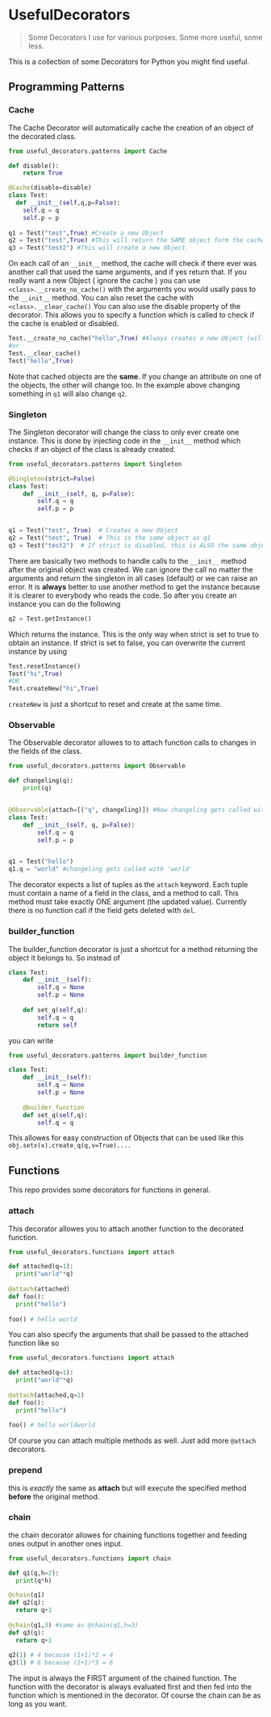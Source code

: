 # UsefulDecorators
> Some Decorators I use for various purposes. Some more useful, some less.

This is a collection of some Decorators for Python you might find useful.

## Programming Patterns

### Cache
The Cache Decorator will automatically cache the creation of an object of the decorated class. 
```py
from useful_decorators.patterns import Cache

def disable():
    return True

@Cache(disable=disable)
class Test:
  def __init__(self,q,p=False):
    self.q = q
    self.p = p
 
q1 = Test("test",True) #Create a new Object
q2 = Test("test",True) #This will return the SAME object form the cache
q3 = Test("test2") #This will create a new Object.
```

On each call of an `__init__` method, 
the cache will check if there ever was another call that used the same arguments, and if yes return that. If you really want a new Object ( ignore the cache )
you can use `<class>.__create_no_cache()` with the arguments you would usally pass to the `__init__` method. You can also reset the cache with `<class>.__clear_cache()`
You can also use the disable property of the decorator. This allows you to specify a function which is called to check if the cache is enabled or disabled.
```py
Test.__create_no_cache("hello",True) #Always creates a new Object (will not be added to the cache)
#or
Test.__clear_cache()
Test("hello",True)
```
Note that cached objects are the __same__. If you change an attribute on one of the objects, the other will change too. In the example above changing
something in `q1` will also change `q2`. 
### Singleton
The Singleton decorator will change the class to only ever create one instance. This is done by injecting code in the `__init__` method which checks if an 
object of the class is already created. 
```py
from useful_decorators.patterns import Singleton

@Singleton(strict=False)
class Test:
    def __init__(self, q, p=False):
        self.q = q
        self.p = p


q1 = Test("test", True)  # Creates a new Object
q2 = Test("test", True)  # This is the same object as q1
q3 = Test("test2")  # If strict is disabled, this is ALSO the same objects as q1
```
There are basically two methods to handle calls to the `__init__` method after the original object was created. We can ignore the call no matter the arguments 
and return the singleton in all cases (default) or we can raise an error. 
It is __always__ better to use another method to get the instance because it is clearer to everybody who reads the code. So after you create an instance you can do the following
```py
q2 = Test.getInstance()
```
Which returns the instance. This is the only way when strict is set to true to obtain an instance. If strict is set to false, you can overwrite the current instance by using
```py
Test.resetInstance()
Test("hi",True)
#OR
Test.createNew("hi",True)
```
`createNew` is just a shortcut to reset and create at the same time.
### Observable
The Observable decorator allowes to to attach function calls to changes in the fields of the class.
```py
from useful_decorators.patterns import Observable

def changeling(q):
    print(q)


@Observable(attach=[("q", changeling)]) #Now changeling gets called with the new value everytime a new value is assigned to the field named 'q'
class Test:
    def __init__(self, q, p=False):
        self.q = q
        self.p = p


q1 = Test("hello")
q1.q = "world" #changeling gets called with 'world'
```
The decorator expects a list of tuples as the `attach` keyword. Each tuple must contain a name of a field in the class, and a method to call. 
This method must take exactly ONE argument (the updated value).
Currently there is no function call if the field gets deleted with `del`.
### builder_function
The builder_function decorator is just a shortcut for a method returning the object it belongs to. So instead of
```py
class Test:
    def __init__(self):
        self.q = None
        self.p = None
        
    def set_q(self,q):
        self.q = q
        return self
```
you can write
```py
from useful_decorators.patterns import builder_function

class Test:
    def __init__(self):
        self.q = None
        self.p = None
        
    @builder_function    
    def set_q(self,q):
        self.q = q
```
This allowes for easy construction of Objects that can be used like this `obj.setx(x).create_q(q,v=True)....`
## Functions
This repo provides some decorators for functions in general.
### attach
This decorator allowes you to attach another function to the decorated function.
```py
from useful_decorators.functions import attach

def attached(q=1):
  print("world"*q)
 
@attach(attached)
def foo():
  print("hello")
 
foo() # hello world
```
You can also specify the arguments that shall be passed to the attached function like so
```py
from useful_decorators.functions import attach

def attached(q=1):
  print("world"*q)
 
@attach(attached,q=2)
def foo():
  print("hello")
 
foo() # hello worldworld
```
Of course you can attach multiple methods as well. Just add more `@attach` decorators.
### prepend
this is _exactly_ the same as __attach__ but will execute the specified method __before__ the original method.
### chain
the chain decorator allowes for chaining functions together and feeding ones output in another ones input. 
```py
from useful_decorators.functions import chain

def q1(q,h=2):
  print(q*h)

@chain(q1)
def q2(q):
  return q+1
  
@chain(q1,3) #same as @chain(q1,h=3)
def q3(q):
  return q+1
  
q2(1) # 4 because (1+1)*2 = 4
q3(1) # 6 because (1+1)*3 = 6
```
The input is always the FIRST argument of the chained function. The function with the decorator is always evaluated first and then fed into the function which is 
mentioned in the decorator. Of course the chain can be as long as you want.

